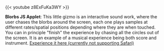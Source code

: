 ---
---
{{< youtube z8ExFuKa3WY >}}

**Blorbs JS Applet**: This little gizmo is an interactive sound work, where the user chases the blorbs around the screen, each one plays samples at different rates/spatial positions depending where they are when touched. You can in principle "finish" the experience by chasing all the circles out of the screen. It is an example of a musical experience being both score and instrument. [Experience it here (currently not supporting Safari)](https://www.vgiles.net/projects/blorbs/index.html)

